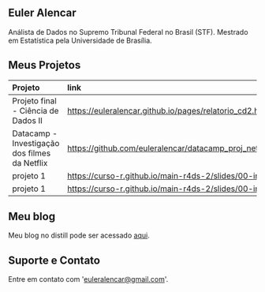 ## Euler Alencar

Análista de Dados no Supremo Tribunal Federal no Brasil (STF). Mestrado em Estatística pela Universidade de Brasília.

## Meus Projetos

| Projeto                                          | link                                                                       |
|:-----------------------------------------------  |:---------------------------------------------------------------------------|
| Projeto final - Ciência de Dados II              | <https://euleralencar.github.io/pages/relatorio_cd2.html>                  |
| Datacamp - Investigação dos filmes da Netflix    | <https://github.com/euleralencar/datacamp_proj_netflix/blob/main/Investigating_Netflix_Movies.ipynb> |
| projeto 1                                        | <https://curso-r.github.io/main-r4ds-2/slides/00-introducao-ao-curso.html> |
| projeto 1                                        | <https://curso-r.github.io/main-r4ds-2/slides/00-introducao-ao-curso.html> |


## Meu blog

Meu blog no distill pode ser acessado [aqui](https://euleralencar.github.io/portfolioeuler/).

## Suporte e Contato

Entre em contato com 'euleralencar@gmail.com'. 

